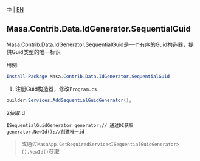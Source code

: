﻿中 | [EN](README.md)

## Masa.Contrib.Data.IdGenerator.SequentialGuid

Masa.Contrib.Data.IdGenerator.SequentialGuid是一个有序的Guid构造器，提供Guid类型的唯一标识

用例:

``` powershell
Install-Package Masa.Contrib.Data.IdGenerator.SequentialGuid
```

1. 注册Guid构造器，修改`Program.cs`

``` C#
builder.Services.AddSequentialGuidGenerator();
```

2获取Id

```
ISequentialGuidGenerator generator;// 通过DI获取
generator.NewId();//创建唯一id
```

> 或通过`MasaApp.GetRequiredService<ISequentialGuidGenerator>().NewId()`获取